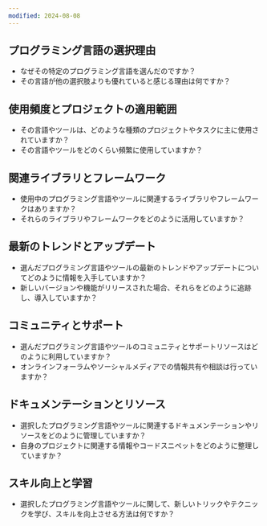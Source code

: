 ```yaml
---
modified: 2024-08-08
---
```

## プログラミング言語の選択理由
- なぜその特定のプログラミング言語を選んだのですか？
- その言語が他の選択肢よりも優れていると感じる理由は何ですか？
 
## 使用頻度とプロジェクトの適用範囲    
- その言語やツールは、どのような種類のプロジェクトやタスクに主に使用されていますか？
- その言語やツールをどのくらい頻繁に使用していますか？

## 関連ライブラリとフレームワーク
- 使用中のプログラミング言語やツールに関連するライブラリやフレームワークはありますか？
- それらのライブラリやフレームワークをどのように活用していますか？

## 最新のトレンドとアップデート
- 選んだプログラミング言語やツールの最新のトレンドやアップデートについてどのように情報を入手していますか？
- 新しいバージョンや機能がリリースされた場合、それらをどのように追跡し、導入していますか？

## コミュニティとサポート
- 選んだプログラミング言語やツールのコミュニティとサポートリソースはどのように利用していますか？
- オンラインフォーラムやソーシャルメディアでの情報共有や相談は行っていますか？

## ドキュメンテーションとリソース
- 選択したプログラミング言語やツールに関連するドキュメンテーションやリソースをどのように管理していますか？
- 自身のプロジェクトに関連する情報やコードスニペットをどのように整理していますか？
## スキル向上と学習
- 選択したプログラミング言語やツールに関して、新しいトリックやテクニックを学び、スキルを向上させる方法は何ですか？